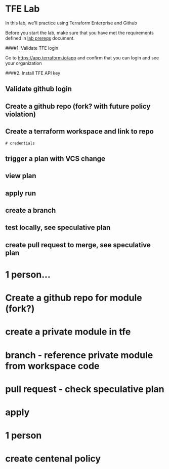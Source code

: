 # TFE Lab

In this lab, we'll practice using Terraform Enterprise and Github

Before you start the lab, make sure that you have met the requirements defined
in [lab prereqs](../docs/prereqs.md) document.

####1.  Validate TFE login

Go to https://app.terraform.io/app and confirm that you can login and see your organization

####2. Install TFE API key

## Validate github login

## Create a github repo (fork? with future policy violation)

## Create a terraform workspace and link to repo
    # credentials

## trigger a plan with VCS change

## view plan

## apply run

## create a branch

## test locally, see speculative plan

## create pull request to merge, see speculative plan

# 1 person... 
# Create a github repo for module (fork?)

# create a private module in tfe

# branch - reference private module from workspace code

# pull request - check speculative plan

# apply

# 1 person
# create centenal policy